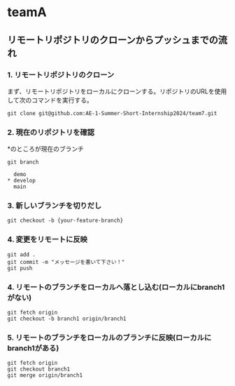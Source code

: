 # teamA

## リモートリポジトリのクローンからプッシュまでの流れ

### 1. リモートリポジトリのクローン

まず、リモートリポジトリをローカルにクローンする。リポジトリのURLを使用して次のコマンドを実行する。

```
git clone git@github.com:AE-1-Summer-Short-Internship2024/team7.git
```

### 2. 現在のリポジトリを確認
*のところが現在のブランチ

```
git branch
```

```
  demo
* develop
  main
```

### 3. 新しいブランチを切りだし

```
git checkout -b {your-feature-branch}
```

### 4. 変更をリモートに反映

```
git add .
git commit -m "メッセージを書いて下さい！"
git push
```

### 4. リモートのブランチをローカルへ落とし込む(ローカルにbranch1がない)
```
git fetch origin
git checkout -b branch1 origin/branch1
```
### 5. リモートのブランチをローカルのブランチに反映(ローカルにbranch1がある)
```
git fetch origin
git checkout branch1
git merge origin/branch1
```
